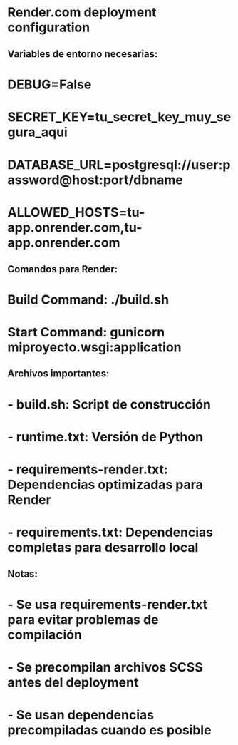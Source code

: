 # Render.com deployment configuration

## Variables de entorno necesarias:
# DEBUG=False
# SECRET_KEY=tu_secret_key_muy_segura_aqui
# DATABASE_URL=postgresql://user:password@host:port/dbname
# ALLOWED_HOSTS=tu-app.onrender.com,tu-app.onrender.com

## Comandos para Render:
# Build Command: ./build.sh
# Start Command: gunicorn miproyecto.wsgi:application

## Archivos importantes:
# - build.sh: Script de construcción
# - runtime.txt: Versión de Python
# - requirements-render.txt: Dependencias optimizadas para Render
# - requirements.txt: Dependencias completas para desarrollo local

## Notas:
# - Se usa requirements-render.txt para evitar problemas de compilación
# - Se precompilan archivos SCSS antes del deployment
# - Se usan dependencias precompiladas cuando es posible
